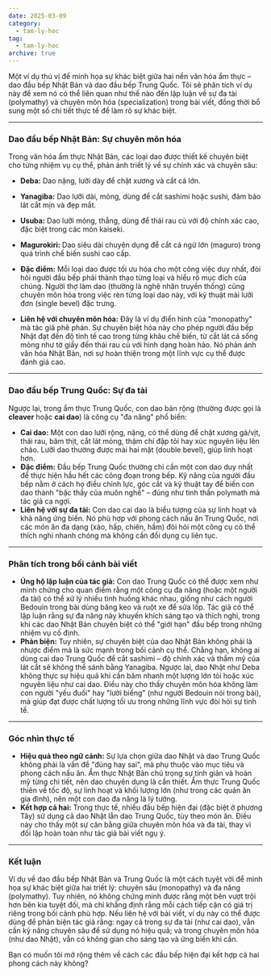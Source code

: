 ```yaml
---
date: 2025-03-09
category:
  - tam-ly-hoc
tag:
  - tam-ly-hoc
archive: true
---
```


Một ví dụ thú vị để minh họa sự khác biệt giữa hai nền văn hóa ẩm thực – dao đầu bếp Nhật Bản và dao đầu bếp Trung Quốc. Tôi sẽ phân tích ví dụ này để xem nó có thể liên quan như thế nào đến lập luận về sự đa tài (polymathy) và chuyên môn hóa (specialization) trong bài viết, đồng thời bổ sung một số chi tiết thực tế để làm rõ sự khác biệt.

---

### Dao đầu bếp Nhật Bản: Sự chuyên môn hóa

Trong văn hóa ẩm thực Nhật Bản, các loại dao được thiết kế chuyên biệt cho từng nhiệm vụ cụ thể, phản ánh triết lý về sự chính xác và chuyên sâu:

- **Deba:** Dao nặng, lưỡi dày để chặt xương và cắt cá lớn.
- **Yanagiba:** Dao lưỡi dài, mỏng, dùng để cắt sashimi hoặc sushi, đảm bảo lát cắt mịn và đẹp mắt.
- **Usuba:** Dao lưỡi mỏng, thẳng, dùng để thái rau củ với độ chính xác cao, đặc biệt trong các món kaiseki.
- **Magurokiri:** Dao siêu dài chuyên dụng để cắt cá ngừ lớn (maguro) trong quá trình chế biến sushi cao cấp.

- **Đặc điểm:** Mỗi loại dao được tối ưu hóa cho một công việc duy nhất, đòi hỏi người đầu bếp phải thành thạo từng loại và hiểu rõ mục đích của chúng. Người thợ làm dao (thường là nghệ nhân truyền thống) cũng chuyên môn hóa trong việc rèn từng loại dao này, với kỹ thuật mài lưỡi đơn (single bevel) đặc trưng.
- **Liên hệ với chuyên môn hóa:** Đây là ví dụ điển hình của "monopathy" mà tác giả phê phán. Sự chuyên biệt hóa này cho phép người đầu bếp Nhật đạt đến độ tinh tế cao trong từng khâu chế biến, từ cắt lát cá sống mỏng như tờ giấy đến thái rau củ với hình dạng hoàn hảo. Nó phản ánh văn hóa Nhật Bản, nơi sự hoàn thiện trong một lĩnh vực cụ thể được đánh giá cao.

---

### Dao đầu bếp Trung Quốc: Sự đa tài

Ngược lại, trong ẩm thực Trung Quốc, con dao bản rộng (thường được gọi là **cleaver** hoặc **cai dao**) là công cụ "đa năng" phổ biến:

- **Cai dao:** Một con dao lưỡi rộng, nặng, có thể dùng để chặt xương gà/vịt, thái rau, băm thịt, cắt lát mỏng, thậm chí đập tỏi hay xúc nguyên liệu lên chảo. Lưỡi dao thường được mài hai mặt (double bevel), giúp linh hoạt hơn.
- **Đặc điểm:** Đầu bếp Trung Quốc thường chỉ cần một con dao duy nhất để thực hiện hầu hết các công đoạn trong bếp. Kỹ năng của người đầu bếp nằm ở cách họ điều chỉnh lực, góc cắt và kỹ thuật tay để biến con dao thành "bậc thầy của muôn nghề" – đúng như tinh thần polymath mà tác giả ca ngợi.
- **Liên hệ với sự đa tài:** Con dao cai dao là biểu tượng của sự linh hoạt và khả năng ứng biến. Nó phù hợp với phong cách nấu ăn Trung Quốc, nơi các món ăn đa dạng (xào, hấp, chiên, hầm) đòi hỏi một công cụ có thể thích nghi nhanh chóng mà không cần đổi dụng cụ liên tục.

---

### Phân tích trong bối cảnh bài viết

- **Ủng hộ lập luận của tác giả:** Con dao Trung Quốc có thể được xem như minh chứng cho quan điểm rằng một công cụ đa năng (hoặc một người đa tài) có thể xử lý nhiều tình huống khác nhau, giống như cách người Bedouin trong bài dùng băng keo và ruột xe để sửa lốp. Tác giả có thể lập luận rằng sự đa năng này khuyến khích sáng tạo và thích nghi, trong khi các dao Nhật Bản chuyên biệt có thể "giới hạn" đầu bếp trong những nhiệm vụ cố định.
- **Phản biện:** Tuy nhiên, sự chuyên biệt của dao Nhật Bản không phải là nhược điểm mà là sức mạnh trong bối cảnh cụ thể. Chẳng hạn, không ai dùng cai dao Trung Quốc để cắt sashimi – độ chính xác và thẩm mỹ của lát cắt sẽ không thể sánh bằng Yanagiba. Ngược lại, dao Nhật như Deba không thực sự hiệu quả khi cần băm nhanh một lượng lớn tỏi hoặc xúc nguyên liệu như cai dao. Điều này cho thấy chuyên môn hóa không làm con người "yếu đuối" hay "lười biếng" (như người Bedouin nói trong bài), mà giúp đạt được chất lượng tối ưu trong những lĩnh vực đòi hỏi sự tinh tế.

---

### Góc nhìn thực tế

- **Hiệu quả theo ngữ cảnh:** Sự lựa chọn giữa dao Nhật và dao Trung Quốc không phải là vấn đề "đúng hay sai", mà phụ thuộc vào mục tiêu và phong cách nấu ăn. Ẩm thực Nhật Bản chú trọng sự tinh giản và hoàn mỹ từng chi tiết, nên dao chuyên dụng là cần thiết. Ẩm thực Trung Quốc thiên về tốc độ, sự linh hoạt và khối lượng lớn (như trong các quán ăn gia đình), nên một con dao đa năng là lý tưởng.
- **Kết hợp cả hai:** Trong thực tế, nhiều đầu bếp hiện đại (đặc biệt ở phương Tây) sử dụng cả dao Nhật lẫn dao Trung Quốc, tùy theo món ăn. Điều này cho thấy một sự cân bằng giữa chuyên môn hóa và đa tài, thay vì đối lập hoàn toàn như tác giả bài viết ngụ ý.

---

### Kết luận

Ví dụ về dao đầu bếp Nhật Bản và Trung Quốc là một cách tuyệt vời để minh họa sự khác biệt giữa hai triết lý: chuyên sâu (monopathy) và đa năng (polymathy). Tuy nhiên, nó không chứng minh được rằng một bên vượt trội hơn bên kia tuyệt đối, mà chỉ khẳng định rằng mỗi cách tiếp cận có giá trị riêng trong bối cảnh phù hợp. Nếu liên hệ với bài viết, ví dụ này có thể được dùng để phản biện tác giả rằng: ngay cả trong sự đa tài (như cai dao), vẫn cần kỹ năng chuyên sâu để sử dụng nó hiệu quả; và trong chuyên môn hóa (như dao Nhật), vẫn có không gian cho sáng tạo và ứng biến khi cần.

Bạn có muốn tôi mở rộng thêm về cách các đầu bếp hiện đại kết hợp cả hai phong cách này không?

